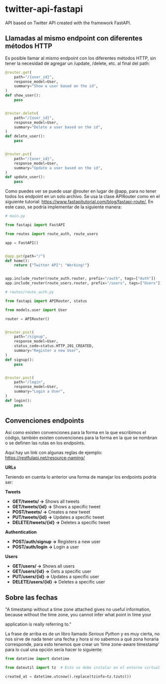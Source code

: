 # twitter-api-fastapi
API based on Twitter API created with the framework FastAPI.


## Llamadas al mismo endpoint con diferentes métodos HTTP

Es posible llamar al mismo endpoint con los diferentes métodos HTTP, sin tener la necesidad de agregar un /update, /delete, etc. al final del path:

```py
@router.get(
    path="/{user_id}",
    response_model=User,
    summary="Show a user based on the id",
)
def show_user():
    pass


@router.delete(
    path="/{user_id}",
    response_model=User,
    summary="Delete a user based on the id",
)
def delete_user():
    pass


@router.put(
    path="/{user_id}",
    response_model=User,
    summary="Update a user based on the id",
)
def update_user():
    pass
```

Como puedes ver se puede usar @router en lugar de @app, para no tener todos los endpoint en un solo archivo. Se usa la clase APIRouter como en el siguiente tutorial: https://www.fastapitutorial.com/blog/fastapi-route/, En este caso, se podría implementar de la siguiente manera:

```py
# main.py

from fastapi import FastAPI

from routes import route_auth, route_users

app = FastAPI()


@app.get(path="/")
def home():
    return {"Twitter API": "Working!"}


app.include_router(route_auth.router, prefix="/auth", tags=["Auth"])
app.include_router(route_users.router, prefix="/users", tags=["Users"])
```

```py
# routes/route_auth.py

from fastapi import APIRouter, status

from models.user import User

router = APIRouter()


@router.post(
    path="/signup",
    response_model=User,
    status_code=status.HTTP_201_CREATED,
    summary="Register a new User",
)
def signup():
    pass


@router.post(
    path="/login",
    response_model=User,
    summary="Login a User",
)
def login():
    pass
```


## Convenciones endpoints

Así como existen convenciones para la forma en la que escribimos el código, también existen convenciones para la forma en la que se nombran o se definen las rutas en los endpoints.

Aquí hay un link con algunas reglas de ejemplo: https://restfulapi.net/resource-naming/

**URLs**

Teniendo en cuenta lo anterior una forma de manejar los endpoints podría ser:

**Tweets**

- **GET/tweets/ ->** Shows all tweets
- **GET/tweets/{id} ->** Shows a specific tweet
- **POST/tweets/ ->** Creates a new tweet
- **PUT/tweets/{id} ->** Updates a specific tweet
- **DELETE/tweets/{id} ->** Deletes a specific tweet

**Authentication**

- **POST/auth/signup ->** Registers a new user
- **POST/auth/login ->** Login a user

**Users**

- **GET/users/ ->** Shows all users
- **GET/users/{id} ->** Gets a specific user
- **PUT/users/{id} ->** Updates a specific user
- **DELETE/users/{id} ->** Deletes a specific user


## Sobre las fechas

"A timestamp without a time zone attached gives no useful information,
because without the time zone, you cannot infer what point in time your

application is really referring to."

La frase de arriba es de un libro llamado *Serious Python* y es muy cierta, no nos sirve de nada tener una fecha y hora si no sabemos a qué zona horaria corresponde, para esto tenemos que crear un ‘time zone-aware timestamp’ para lo cual una opción sería hacer lo siguiente:

```py
from datetime import datetime

from dateutil import tz  # Esto se debe instalar en el entorno virtual con pip3 install python-dateutil

created_at = datetime.utcnow().replace(tzinfo=tz.tzutc())
```

